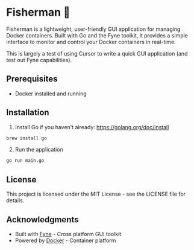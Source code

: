 # Fisherman 🎣

Fisherman is a lightweight, user-friendly GUI application for managing Docker containers. Built with Go and the Fyne toolkit, it provides a simple interface to monitor and control your Docker containers in real-time.

This is largely a test of using Cursor to write a quick GUI application (and test out Fyne capabilities).

## Prerequisites

- Docker installed and running

## Installation

1. Install Go if you haven't already: https://golang.org/doc/install

```bash
brew install go
```

2. Run the application

```bash
go run main.go
```

## License

This project is licensed under the MIT License - see the LICENSE file for details.

## Acknowledgments

- Built with [Fyne](https://fyne.io/) - Cross platform GUI toolkit
- Powered by [Docker](https://www.docker.com/) - Container platform
